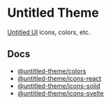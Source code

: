 # Untitled Theme

[Untitled UI](<https://www.figma.com/file/5OtZ9gq2jAPCYkmVI2Dd8e/%E2%9D%96-PREVIEW-%E2%9D%96-Untitled-UI-%E2%80%93-PRO-VARIABLES-(v4.0)?type=design&mode=design&t=5D8GykVOy1OlJsxx-0>) icons, colors, etc.

## Docs

- [@untitled-theme/colors](/packages/core/colors/README.md)
- [@untitled-theme/icons-react](/packages/icons/react/README.md)
- [@untitled-theme/icons-solid](/packages/icons/solid/README.md)
- [@untitled-theme/icons-svelte](/packages/icons/svelte/README.md)
